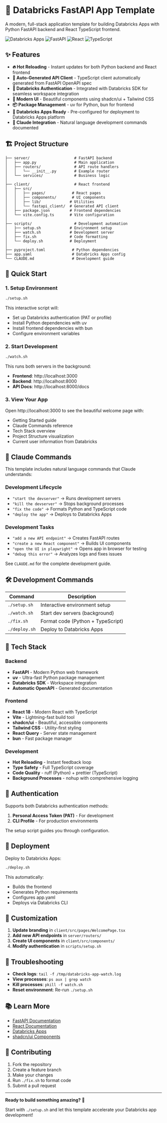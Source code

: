 # 🚀 Databricks FastAPI App Template

A modern, full-stack application template for building Databricks Apps with Python FastAPI backend and React TypeScript frontend.

![Databricks Apps](https://img.shields.io/badge/Databricks-Apps-orange)
![FastAPI](https://img.shields.io/badge/FastAPI-0.104+-green)
![React](https://img.shields.io/badge/React-18+-blue)
![TypeScript](https://img.shields.io/badge/TypeScript-5+-blue)

## ✨ Features

- **🔥 Hot Reloading** - Instant updates for both Python backend and React frontend
- **🔄 Auto-Generated API Client** - TypeScript client automatically generated from FastAPI OpenAPI spec
- **🔐 Databricks Authentication** - Integrated with Databricks SDK for seamless workspace integration
- **🎨 Modern UI** - Beautiful components using shadcn/ui + Tailwind CSS
- **📦 Package Management** - uv for Python, bun for frontend
- **🚀 Databricks Apps Ready** - Pre-configured for deployment to Databricks Apps platform
- **🤖 Claude Integration** - Natural language development commands documented

## 🏗️ Project Structure

```
├── server/                    # FastAPI backend
│   ├── app.py                 # Main application
│   ├── routers/               # API route handlers
│   │   └── __init__.py        # Example router
│   └── services/              # Business logic
│
├── client/                    # React frontend
│   ├── src/
│   │   ├── pages/            # React pages
│   │   ├── components/       # UI components
│   │   ├── lib/             # Utilities
│   │   └── fastapi_client/  # Generated API client
│   ├── package.json         # Frontend dependencies
│   └── vite.config.ts       # Vite configuration
│
├── scripts/                   # Development automation
│   ├── setup.sh             # Environment setup
│   ├── watch.sh             # Development server
│   ├── fix.sh               # Code formatting
│   └── deploy.sh            # Deployment
│
├── pyproject.toml            # Python dependencies
├── app.yaml                  # Databricks Apps config
└── CLAUDE.md                 # Development guide
```

## 🚀 Quick Start

### 1. Setup Environment

```bash
./setup.sh
```

This interactive script will:
- Set up Databricks authentication (PAT or profile)
- Install Python dependencies with uv
- Install frontend dependencies with bun
- Configure environment variables

### 2. Start Development

```bash
./watch.sh
```

This runs both servers in the background:
- **Frontend**: http://localhost:3000
- **Backend**: http://localhost:8000
- **API Docs**: http://localhost:8000/docs

### 3. View Your App

Open http://localhost:3000 to see the beautiful welcome page with:
- Getting Started guide
- Claude Commands reference
- Tech Stack overview
- Project Structure visualization
- Current user information from Databricks

## 🧠 Claude Commands

This template includes natural language commands that Claude understands:

### Development Lifecycle
- `"start the devserver"` → Runs development servers
- `"kill the devserver"` → Stops background processes
- `"fix the code"` → Formats Python and TypeScript code
- `"deploy the app"` → Deploys to Databricks Apps

### Development Tasks
- `"add a new API endpoint"` → Creates FastAPI routes
- `"create a new React component"` → Builds UI components
- `"open the UI in playwright"` → Opens app in browser for testing
- `"debug this error"` → Analyzes logs and fixes issues

See `CLAUDE.md` for the complete development guide.

## 🛠️ Development Commands

| Command | Description |
|---------|-------------|
| `./setup.sh` | Interactive environment setup |
| `./watch.sh` | Start dev servers (background) |
| `./fix.sh` | Format code (Python + TypeScript) |
| `./deploy.sh` | Deploy to Databricks Apps |

## 🧪 Tech Stack

### Backend
- **FastAPI** - Modern Python web framework
- **uv** - Ultra-fast Python package management
- **Databricks SDK** - Workspace integration
- **Automatic OpenAPI** - Generated documentation

### Frontend
- **React 18** - Modern React with TypeScript
- **Vite** - Lightning-fast build tool
- **shadcn/ui** - Beautiful, accessible components
- **Tailwind CSS** - Utility-first styling
- **React Query** - Server state management
- **bun** - Fast package manager

### Development
- **Hot Reloading** - Instant feedback loop
- **Type Safety** - Full TypeScript coverage
- **Code Quality** - ruff (Python) + prettier (TypeScript)
- **Background Processes** - nohup with comprehensive logging

## 🔐 Authentication

Supports both Databricks authentication methods:

1. **Personal Access Token (PAT)** - For development
2. **CLI Profile** - For production environments

The setup script guides you through configuration.

## 🚀 Deployment

Deploy to Databricks Apps:

```bash
./deploy.sh
```

This automatically:
- Builds the frontend
- Generates Python requirements
- Configures app.yaml
- Deploys via Databricks CLI

## 📝 Customization

1. **Update branding** in `client/src/pages/WelcomePage.tsx`
2. **Add new API endpoints** in `server/routers/`
3. **Create UI components** in `client/src/components/`
4. **Modify authentication** in `scripts/setup.sh`

## 🐛 Troubleshooting

- **Check logs**: `tail -f /tmp/databricks-app-watch.log`
- **View processes**: `ps aux | grep watch`
- **Kill processes**: `pkill -f watch.sh`
- **Reset environment**: Re-run `./setup.sh`

## 📚 Learn More

- [FastAPI Documentation](https://fastapi.tiangolo.com/)
- [React Documentation](https://react.dev/)
- [Databricks Apps](https://docs.databricks.com/en/dev-tools/databricks-apps/index.html)
- [shadcn/ui Components](https://ui.shadcn.com/)

## 🤝 Contributing

1. Fork the repository
2. Create a feature branch
3. Make your changes
4. Run `./fix.sh` to format code
5. Submit a pull request

---

**Ready to build something amazing?** 🎉

Start with `./setup.sh` and let this template accelerate your Databricks app development!